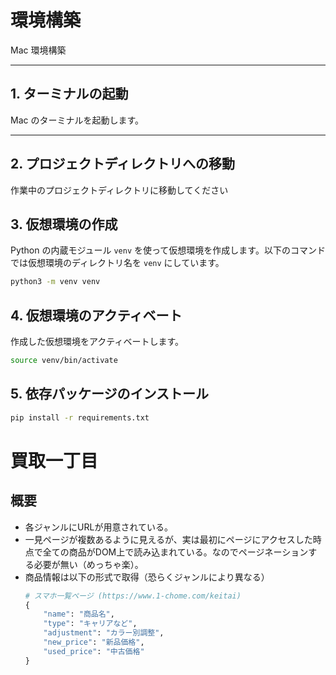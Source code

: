 # 環境構築

Mac 環境構築 

---

## 1. ターミナルの起動

Mac のターミナルを起動します。

---

## 2. プロジェクトディレクトリへの移動

作業中のプロジェクトディレクトリに移動してください

## 3. 仮想環境の作成

Python の内蔵モジュール `venv` を使って仮想環境を作成します。以下のコマンドでは仮想環境のディレクトリ名を `venv` にしています。
```bash
python3 -m venv venv
```

## 4. 仮想環境のアクティベート

作成した仮想環境をアクティベートします。
```bash
source venv/bin/activate
```

## 5. 依存パッケージのインストール
```bash
pip install -r requirements.txt
```


# 買取一丁目

## 概要

- 各ジャンルにURLが用意されている。
- 一見ページが複数あるように見えるが、実は最初にページにアクセスした時点で全ての商品がDOM上で読み込まれている。なのでページネーションする必要が無い（めっちゃ楽）。
- 商品情報は以下の形式で取得（恐らくジャンルにより異なる）
  ```python
  # スマホ一覧ページ (https://www.1-chome.com/keitai)
  {
      "name": "商品名",
      "type": "キャリアなど", 
      "adjustment": "カラー別調整",
      "new_price": "新品価格",
      "used_price": "中古価格"
  }
  ```